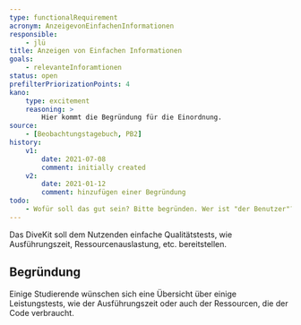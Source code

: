 ```yaml
---
type: functionalRequirement
acronym: AnzeigevonEinfachenInformationen
responsible: 
    - jlü
title: Anzeigen von Einfachen Informationen
goals: 
    - relevanteInforamtionen
status: open
prefilterPriorizationPoints: 4
kano:
    type: excitement
    reasoning: >
        Hier kommt die Begründung für die Einordnung.
source:
    - [Beobachtungstagebuch, PB2]
history:
    v1:
        date: 2021-07-08
        comment: initially created
    v2:
        date: 2021-01-12
        comment: hinzufügen einer Begründung
todo: 
    - Wofür soll das gut sein? Bitte begründen. Wer ist "der Benutzer"? Wessen Ressourcen sind gemeint - die der Pipeline?
---
```

Das DiveKit soll dem Nutzenden einfache Qualitätstests, wie Ausführungszeit, Ressourcenauslastung, etc. bereitstellen.

## Begründung
Einige Studierende wünschen sich eine Übersicht über einige Leistungstests,
wie der Ausführungszeit oder auch der Ressourcen, die der Code verbraucht.

